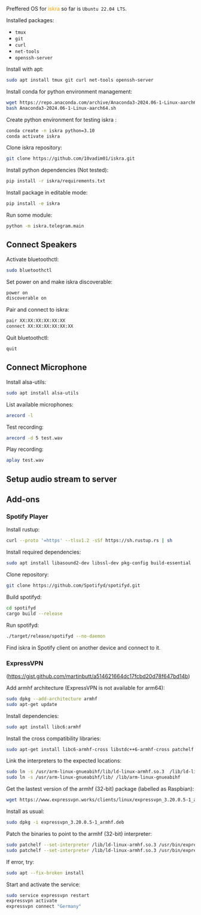 Preffered OS for <span style="color:orange">iskra</span> so far is `Ubuntu 22.04 LTS`.

Installed packages:
- `tmux`
- `git`
- `curl`
- `net-tools`
- `openssh-server`

Install with apt:
```sh
sudo apt install tmux git curl net-tools openssh-server
```
Install conda for python environment management:
```sh
wget https://repo.anaconda.com/archive/Anaconda3-2024.06-1-Linux-aarch64.sh
bash Anaconda3-2024.06-1-Linux-aarch64.sh
``` 
Create python environment for testing iskra :
```sh
conda create -n iskra python=3.10
conda activate iskra
```
Clone iskra repository:
```sh
git clone https://github.com/10vadim01/iskra.git
```
Install python dependencies (Not tested):
```sh
pip install -r iskra/requirements.txt
```
Install package in editable mode:
```sh
pip install -e iskra
```
Run some module:
```sh
python -m iskra.telegram.main
```
## Connect Speakers
Activate bluetoothctl:
```sh
sudo bluetoothctl
```
Set power on and make iskra discoverable:
```sh
power on
discoverable on
```
Pair and connect to iskra:
```sh
pair XX:XX:XX:XX:XX:XX
connect XX:XX:XX:XX:XX:XX
```
Quit bluetoothctl:
```sh
quit
```

## Connect Microphone
Install alsa-utils:
```sh
sudo apt install alsa-utils
```
List available microphones:
```sh
arecord -l
```
Test recording:
```sh
arecord -d 5 test.wav
```
Play recording:
```sh
aplay test.wav
```

## Setup audio stream to server

## Add-ons 

### Spotify Player
Install rustup:
```sh
curl --proto '=https' --tlsv1.2 -sSf https://sh.rustup.rs | sh
```
Install required dependencies:
```sh
sudo apt install libasound2-dev libssl-dev pkg-config build-essential
```
Clone repository:
```sh
git clone https://github.com/Spotifyd/spotifyd.git
```
Build spotifyd:
```sh
cd spotifyd
cargo build --release
```
Run spotifyd:
```sh
./target/release/spotifyd --no-daemon
```
Find iskra in Spotify client on another device and connect to it.

### ExpressVPN 
(https://gist.github.com/martinbutt/a514621664dc17fcbd20d78f647bd14b)

Add armhf architecture (ExpressVPN is not available for arm64):
```sh
sudo dpkg --add-architecture armhf
sudo apt-get update
```
Install dependencies:
```sh
sudo apt install libc6:armhf
```
Install the cross compatibility libraries:
```sh
sudo apt-get install libc6-armhf-cross libstdc++6-armhf-cross patchelf
```
Link the interpreters to the expected locations:
```sh
sudo ln -s /usr/arm-linux-gnueabihf/lib/ld-linux-armhf.so.3  /lib/ld-linux-armhf.so.3
sudo ln -s /usr/arm-linux-gnueabihf/lib/ /lib/arm-linux-gnueabihf
```
Get the lastest version of the armhf (32-bit) package (labelled as Raspbian):
```sh
wget https://www.expressvpn.works/clients/linux/expressvpn_3.20.0.5-1_armhf.deb
```
Install as usual:
```sh
sudo dpkg -i expressvpn_3.20.0.5-1_armhf.deb
```
Patch the binaries to point to the armhf (32-bit) interpreter:
```sh
sudo patchelf --set-interpreter /lib/ld-linux-armhf.so.3 /usr/bin/expressvpn
sudo patchelf --set-interpreter /lib/ld-linux-armhf.so.3 /usr/bin/expressvpn-browser-helper
```
If error, try:
```sh
sudo apt --fix-broken install    
```
Start and activate the service:
```sh
sudo service expressvpn restart
expressvpn activate
expressvpn connect "Germany"
```
